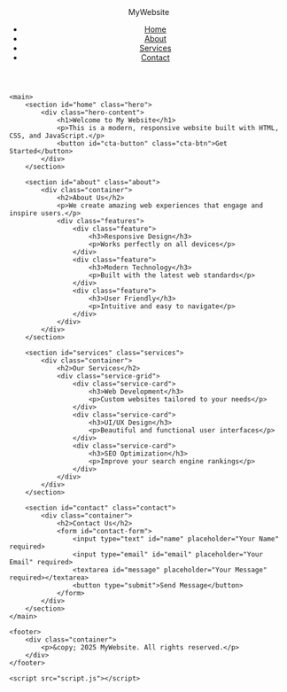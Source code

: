 <!DOCTYPE html>
<html lang="en">
<head>
    <meta charset="UTF-8">
    <meta name="viewport" content="width=device-width, initial-scale=1.0">
    <title>My Website</title>
    <link rel="stylesheet" href="styles.css">
</head>
<body>
    <header>
        <nav>
            <div class="logo">MyWebsite</div>
            <ul class="nav-links">
                <li><a href="#home">Home</a></li>
                <li><a href="#about">About</a></li>
                <li><a href="#services">Services</a></li>
                <li><a href="#contact">Contact</a></li>
            </ul>
        </nav>
    </header>

    <main>
        <section id="home" class="hero">
            <div class="hero-content">
                <h1>Welcome to My Website</h1>
                <p>This is a modern, responsive website built with HTML, CSS, and JavaScript.</p>
                <button id="cta-button" class="cta-btn">Get Started</button>
            </div>
        </section>

        <section id="about" class="about">
            <div class="container">
                <h2>About Us</h2>
                <p>We create amazing web experiences that engage and inspire users.</p>
                <div class="features">
                    <div class="feature">
                        <h3>Responsive Design</h3>
                        <p>Works perfectly on all devices</p>
                    </div>
                    <div class="feature">
                        <h3>Modern Technology</h3>
                        <p>Built with the latest web standards</p>
                    </div>
                    <div class="feature">
                        <h3>User Friendly</h3>
                        <p>Intuitive and easy to navigate</p>
                    </div>
                </div>
            </div>
        </section>

        <section id="services" class="services">
            <div class="container">
                <h2>Our Services</h2>
                <div class="service-grid">
                    <div class="service-card">
                        <h3>Web Development</h3>
                        <p>Custom websites tailored to your needs</p>
                    </div>
                    <div class="service-card">
                        <h3>UI/UX Design</h3>
                        <p>Beautiful and functional user interfaces</p>
                    </div>
                    <div class="service-card">
                        <h3>SEO Optimization</h3>
                        <p>Improve your search engine rankings</p>
                    </div>
                </div>
            </div>
        </section>

        <section id="contact" class="contact">
            <div class="container">
                <h2>Contact Us</h2>
                <form id="contact-form">
                    <input type="text" id="name" placeholder="Your Name" required>
                    <input type="email" id="email" placeholder="Your Email" required>
                    <textarea id="message" placeholder="Your Message" required></textarea>
                    <button type="submit">Send Message</button>
                </form>
            </div>
        </section>
    </main>

    <footer>
        <div class="container">
            <p>&copy; 2025 MyWebsite. All rights reserved.</p>
        </div>
    </footer>

    <script src="script.js"></script>
</body>
</html>
